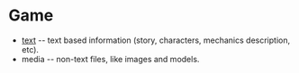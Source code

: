# Game

- [text](text) -- text based information (story, characters, mechanics description, etc).
- media -- non-text files, like images and models.
